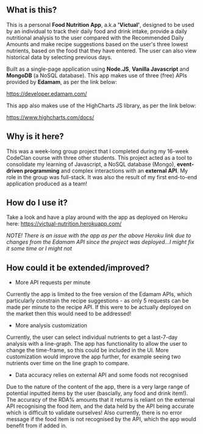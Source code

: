 ## What is this?

This is a personal **Food Nutrition App**, a.k.a **'Victual'**, designed to be used by an individual to track their daily food and drink intake, provide a daily nutritional analysis to the user compared with the Recommended Daily Amounts and make recipe suggestions based on the user's three lowest nutrients, based on the food that they have entered. The user can also view historical data by selecting previous days.

Built as a single-page application using **Node.JS**, **Vanilla Javascript** and **MongoDB** (a NoSQL database). This app makes use of three (free) APIs provided by **Edamam**, as per the link below:

https://developer.edamam.com/

This app also makes use of the HighCharts JS library, as per the link below:

https://www.highcharts.com/docs/

## Why is it here?

This was a week-long group project that I completed during my 16-week CodeClan course with three other students. This project acted as a tool to consolidate my learning of Javascript, a NoSQL database (Mongo), **event-driven programming** and complex interactions with an **external API**. My role in the group was full-stack. It was also the result of my first end-to-end application produced as a team!

## How do I use it?

Take a look and have a play around with the app as deployed on Heroku here:
https://victual-nutrition.herokuapp.com/

_NOTE! There is an issue with the app as per the above Heroku link due to changes from the Edamam API since the project was deployed...I might fix it some time or I might not_

## How could it be extended/improved?

- More API requests per minute

Currently the app is limited to the free version of the Edamam APIs, which particularly constrain the recipe suggestions - as only 5 requests can be made per minute to the recipe API. If this were to be actually deployed on the market then this would need to be addressed!

- More analysis customization

Currently, the user can select individual nutrients to get a last-7-day analysis with a line-graph. The app has functionality to allow the user to change the time-frame, so this could be included in the UI. More customization would improve the app further, for example seeing two nutrients over time on the line graph to compare.

- Data accuracy relies on external API and some foods not recognised

Due to the nature of the content of the app, there is a very large range of potential inputted items by the user (bascially, any food and drink item!). The accuracy of the RDA% amounts that it returns is reliant on the external API recognising the food item, and the data held by the API being accurate which is difficult to validate ourselves! Also currently, there is no error message if the food item is not recognised by the API, which the app would benefit from if added in.











